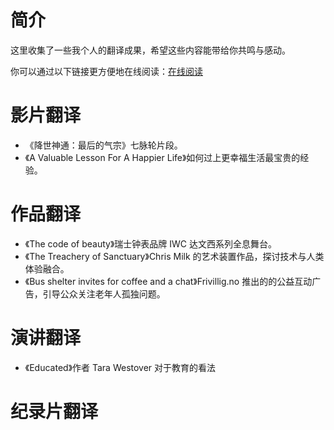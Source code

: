 # 简介

这里收集了一些我个人的翻译成果，希望这些内容能带给你共鸣与感动。

你可以通过以下链接更方便地在线阅读：[在线阅读](https://lkxnif.github.io/srtTranslation/)

# 影片翻译

- 《降世神通：最后的气宗》七脉轮片段。
- 《A Valuable Lesson For A Happier Life》如何过上更幸福生活最宝贵的经验。

# 作品翻译

- 《The code of beauty》瑞士钟表品牌 IWC 达文西系列全息舞台。
- 《The Treachery of Sanctuary》Chris Milk 的艺术装置作品，探讨技术与人类体验融合。
- 《Bus shelter invites for coffee and a chat》Frivillig.no 推出的的公益互动广告，引导公众关注老年人孤独问题。

# 演讲翻译

- 《Educated》作者 Tara Westover 对于教育的看法

# 纪录片翻译